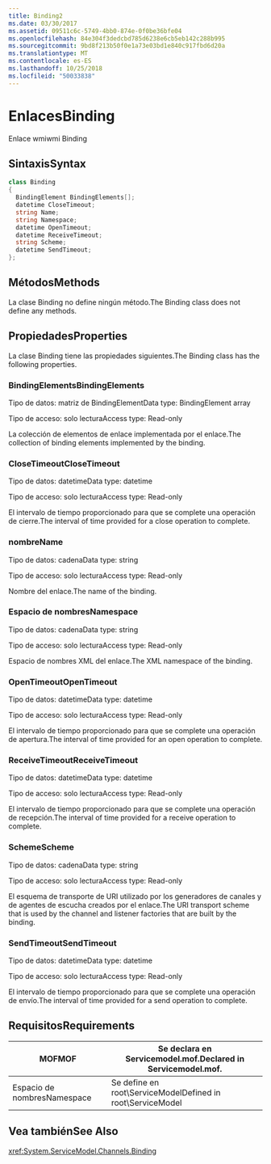 ```yaml
---
title: Binding2
ms.date: 03/30/2017
ms.assetid: 09511c6c-5749-4bb0-874e-0f0be36bfe04
ms.openlocfilehash: 84e304f3dedcbd785d6238e6cb5eb142c288b995
ms.sourcegitcommit: 9bd8f213b50f0e1a73e03bd1e840c917fbd6d20a
ms.translationtype: MT
ms.contentlocale: es-ES
ms.lasthandoff: 10/25/2018
ms.locfileid: "50033838"
---
```

# <a name="binding"></a><span data-ttu-id="e5770-102">Enlaces</span><span class="sxs-lookup"><span data-stu-id="e5770-102">Binding</span></span>
<span data-ttu-id="e5770-103">Enlace wmi</span><span class="sxs-lookup"><span data-stu-id="e5770-103">wmi Binding</span></span>  
  
## <a name="syntax"></a><span data-ttu-id="e5770-104">Sintaxis</span><span class="sxs-lookup"><span data-stu-id="e5770-104">Syntax</span></span>  
  
```csharp
class Binding  
{  
  BindingElement BindingElements[];  
  datetime CloseTimeout;  
  string Name;  
  string Namespace;  
  datetime OpenTimeout;  
  datetime ReceiveTimeout;  
  string Scheme;  
  datetime SendTimeout;  
};  
```  
  
## <a name="methods"></a><span data-ttu-id="e5770-105">Métodos</span><span class="sxs-lookup"><span data-stu-id="e5770-105">Methods</span></span>  
 <span data-ttu-id="e5770-106">La clase Binding no define ningún método.</span><span class="sxs-lookup"><span data-stu-id="e5770-106">The Binding class does not define any methods.</span></span>  
  
## <a name="properties"></a><span data-ttu-id="e5770-107">Propiedades</span><span class="sxs-lookup"><span data-stu-id="e5770-107">Properties</span></span>  
 <span data-ttu-id="e5770-108">La clase Binding tiene las propiedades siguientes.</span><span class="sxs-lookup"><span data-stu-id="e5770-108">The Binding class has the following properties.</span></span>  
  
### <a name="bindingelements"></a><span data-ttu-id="e5770-109">BindingElements</span><span class="sxs-lookup"><span data-stu-id="e5770-109">BindingElements</span></span>  
 <span data-ttu-id="e5770-110">Tipo de datos: matriz de BindingElement</span><span class="sxs-lookup"><span data-stu-id="e5770-110">Data type: BindingElement array</span></span>  
  
 <span data-ttu-id="e5770-111">Tipo de acceso: solo lectura</span><span class="sxs-lookup"><span data-stu-id="e5770-111">Access type: Read-only</span></span>  
  
 <span data-ttu-id="e5770-112">La colección de elementos de enlace implementada por el enlace.</span><span class="sxs-lookup"><span data-stu-id="e5770-112">The collection of binding elements implemented by the binding.</span></span>  
  
### <a name="closetimeout"></a><span data-ttu-id="e5770-113">CloseTimeout</span><span class="sxs-lookup"><span data-stu-id="e5770-113">CloseTimeout</span></span>  
 <span data-ttu-id="e5770-114">Tipo de datos: datetime</span><span class="sxs-lookup"><span data-stu-id="e5770-114">Data type: datetime</span></span>  
  
 <span data-ttu-id="e5770-115">Tipo de acceso: solo lectura</span><span class="sxs-lookup"><span data-stu-id="e5770-115">Access type: Read-only</span></span>  
  
 <span data-ttu-id="e5770-116">El intervalo de tiempo proporcionado para que se complete una operación de cierre.</span><span class="sxs-lookup"><span data-stu-id="e5770-116">The interval of time provided for a close operation to complete.</span></span>  
  
### <a name="name"></a><span data-ttu-id="e5770-117">nombre</span><span class="sxs-lookup"><span data-stu-id="e5770-117">Name</span></span>  
 <span data-ttu-id="e5770-118">Tipo de datos: cadena</span><span class="sxs-lookup"><span data-stu-id="e5770-118">Data type: string</span></span>  
  
 <span data-ttu-id="e5770-119">Tipo de acceso: solo lectura</span><span class="sxs-lookup"><span data-stu-id="e5770-119">Access type: Read-only</span></span>  
  
 <span data-ttu-id="e5770-120">Nombre del enlace.</span><span class="sxs-lookup"><span data-stu-id="e5770-120">The name of the binding.</span></span>  
  
### <a name="namespace"></a><span data-ttu-id="e5770-121">Espacio de nombres</span><span class="sxs-lookup"><span data-stu-id="e5770-121">Namespace</span></span>  
 <span data-ttu-id="e5770-122">Tipo de datos: cadena</span><span class="sxs-lookup"><span data-stu-id="e5770-122">Data type: string</span></span>  
  
 <span data-ttu-id="e5770-123">Tipo de acceso: solo lectura</span><span class="sxs-lookup"><span data-stu-id="e5770-123">Access type: Read-only</span></span>  
  
 <span data-ttu-id="e5770-124">Espacio de nombres XML del enlace.</span><span class="sxs-lookup"><span data-stu-id="e5770-124">The XML namespace of the binding.</span></span>  
  
### <a name="opentimeout"></a><span data-ttu-id="e5770-125">OpenTimeout</span><span class="sxs-lookup"><span data-stu-id="e5770-125">OpenTimeout</span></span>  
 <span data-ttu-id="e5770-126">Tipo de datos: datetime</span><span class="sxs-lookup"><span data-stu-id="e5770-126">Data type: datetime</span></span>  
  
 <span data-ttu-id="e5770-127">Tipo de acceso: solo lectura</span><span class="sxs-lookup"><span data-stu-id="e5770-127">Access type: Read-only</span></span>  
  
 <span data-ttu-id="e5770-128">El intervalo de tiempo proporcionado para que se complete una operación de apertura.</span><span class="sxs-lookup"><span data-stu-id="e5770-128">The interval of time provided for an open operation to complete.</span></span>  
  
### <a name="receivetimeout"></a><span data-ttu-id="e5770-129">ReceiveTimeout</span><span class="sxs-lookup"><span data-stu-id="e5770-129">ReceiveTimeout</span></span>  
 <span data-ttu-id="e5770-130">Tipo de datos: datetime</span><span class="sxs-lookup"><span data-stu-id="e5770-130">Data type: datetime</span></span>  
  
 <span data-ttu-id="e5770-131">Tipo de acceso: solo lectura</span><span class="sxs-lookup"><span data-stu-id="e5770-131">Access type: Read-only</span></span>  
  
 <span data-ttu-id="e5770-132">El intervalo de tiempo proporcionado para que se complete una operación de recepción.</span><span class="sxs-lookup"><span data-stu-id="e5770-132">The interval of time provided for a receive operation to complete.</span></span>  
  
### <a name="scheme"></a><span data-ttu-id="e5770-133">Scheme</span><span class="sxs-lookup"><span data-stu-id="e5770-133">Scheme</span></span>  
 <span data-ttu-id="e5770-134">Tipo de datos: cadena</span><span class="sxs-lookup"><span data-stu-id="e5770-134">Data type: string</span></span>  
  
 <span data-ttu-id="e5770-135">Tipo de acceso: solo lectura</span><span class="sxs-lookup"><span data-stu-id="e5770-135">Access type: Read-only</span></span>  
  
 <span data-ttu-id="e5770-136">El esquema de transporte de URI utilizado por los generadores de canales y de agentes de escucha creados por el enlace.</span><span class="sxs-lookup"><span data-stu-id="e5770-136">The URI transport scheme that is used by the channel and listener factories that are built by the binding.</span></span>  
  
### <a name="sendtimeout"></a><span data-ttu-id="e5770-137">SendTimeout</span><span class="sxs-lookup"><span data-stu-id="e5770-137">SendTimeout</span></span>  
 <span data-ttu-id="e5770-138">Tipo de datos: datetime</span><span class="sxs-lookup"><span data-stu-id="e5770-138">Data type: datetime</span></span>  
  
 <span data-ttu-id="e5770-139">Tipo de acceso: solo lectura</span><span class="sxs-lookup"><span data-stu-id="e5770-139">Access type: Read-only</span></span>  
  
 <span data-ttu-id="e5770-140">El intervalo de tiempo proporcionado para que se complete una operación de envío.</span><span class="sxs-lookup"><span data-stu-id="e5770-140">The interval of time provided for a send operation to complete.</span></span>  
  
## <a name="requirements"></a><span data-ttu-id="e5770-141">Requisitos</span><span class="sxs-lookup"><span data-stu-id="e5770-141">Requirements</span></span>  
  
|<span data-ttu-id="e5770-142">MOF</span><span class="sxs-lookup"><span data-stu-id="e5770-142">MOF</span></span>|<span data-ttu-id="e5770-143">Se declara en Servicemodel.mof.</span><span class="sxs-lookup"><span data-stu-id="e5770-143">Declared in Servicemodel.mof.</span></span>|  
|---------|-----------------------------------|  
|<span data-ttu-id="e5770-144">Espacio de nombres</span><span class="sxs-lookup"><span data-stu-id="e5770-144">Namespace</span></span>|<span data-ttu-id="e5770-145">Se define en root\ServiceModel</span><span class="sxs-lookup"><span data-stu-id="e5770-145">Defined in root\ServiceModel</span></span>|  
  
## <a name="see-also"></a><span data-ttu-id="e5770-146">Vea también</span><span class="sxs-lookup"><span data-stu-id="e5770-146">See Also</span></span>  
 <xref:System.ServiceModel.Channels.Binding>
